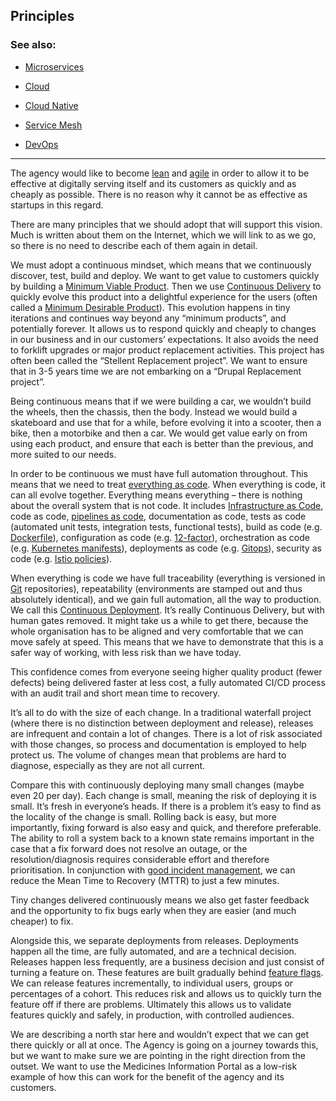 ## Principles

### See also:

- [Microservices](./microservices.md)

- [Cloud](./cloud.md)

- [Cloud Native](./cloud-native.md)

- [Service Mesh](./service-mesh.md)

- [DevOps](./devops.md)

---

The agency would like to become [lean](https://en.wikipedia.org/wiki/Lean_software_development) and [agile](http://agilemanifesto.org/) in order to allow it to be effective at digitally serving itself and its customers as quickly and as cheaply as possible. There is no reason why it cannot be as effective as startups in this regard.

There are many principles that we should adopt that will support this vision. Much is written about them on the Internet, which we will link to as we go, so there is no need to describe each of them again in detail.

We must adopt a continuous mindset, which means that we continuously discover, test, build and deploy. We want to get value to customers quickly by building a [Minimum Viable Product](https://en.wikipedia.org/wiki/Minimum_viable_product). Then we use [Continuous Delivery](https://www.thoughtworks.com/continuous-delivery) to quickly evolve this product into a delightful experience for the users (often called a [Minimum Desirable Product](https://andrewchen.co/minimum-desirable-product/)). This evolution happens in tiny iterations and continues way beyond any “minimum products”, and potentially forever. It allows us to respond quickly and cheaply to changes in our business and in our customers’ expectations. It also avoids the need to forklift upgrades or major product replacement activities. This project has often been called the “Stellent Replacement project”. We want to ensure that in 3-5 years time we are not embarking on a “Drupal Replacement project”.

Being continuous means that if we were building a car, we wouldn’t build the wheels, then the chassis, then the body. Instead we would build a skateboard and use that for a while, before evolving it into a scooter, then a bike, then a motorbike and then a car. We would get value early on from using each product, and ensure that each is better than the previous, and more suited to our needs.

In order to be continuous we must have full automation throughout. This means that we need to treat [everything as code](https://openpracticelibrary.com/practice/everything-as-code/). When everything is code, it can all evolve together. Everything means everything – there is nothing about the overall system that is not code. It includes [Infrastructure as Code](https://en.wikipedia.org/wiki/Infrastructure_as_code), code as code, [pipelines as code](https://jenkins.io/doc/book/pipeline-as-code/), documentation as code, tests as code (automated unit tests, integration tests, functional tests), build as code (e.g. [Dockerfile](https://docs.docker.com/engine/reference/builder/)), configuration as code (e.g. [12-factor](https://12factor.net/)), orchestration as code (e.g. [Kubernetes manifests](https://kubernetes.io/docs/concepts/cluster-administration/manage-deployment/)), deployments as code (e.g. [Gitops](https://www.weave.works/technologies/gitops/)), security as code (e.g. [Istio policies](https://istio.io/docs/concepts/security/)).

When everything is code we have full traceability (everything is versioned in [Git](https://git-scm.com/) repositories), repeatability (environments are stamped out and thus absolutely identical), and we gain full automation, all the way to production. We call this [Continuous Deployment](https://puppet.com/blog/continuous-delivery-vs-continuous-deployment-what-s-diff). It’s really Continuous Delivery, but with human gates removed. It might take us a while to get there, because the whole organisation has to be aligned and very comfortable that we can move safely at speed. This means that we have to demonstrate that this is a safer way of working, with less risk than we have today.

This confidence comes from everyone seeing higher quality product (fewer defects) being delivered faster at less cost, a fully automated CI/CD process with an audit trail and short mean time to recovery.

It’s all to do with the size of each change. In a traditional waterfall project (where there is no distinction between deployment and release), releases are infrequent and contain a lot of changes. There is a lot of risk associated with those changes, so process and documentation is employed to help protect us. The volume of changes mean that problems are hard to diagnose, especially as they are not all current.

Compare this with continuously deploying many small changes (maybe even 20 per day). Each change is small, meaning the risk of deploying it is small. It’s fresh in everyone’s heads. If there is a problem it’s easy to find as the locality of the change is small. Rolling back is easy, but more importantly, fixing forward is also easy and quick, and therefore preferable. The ability to roll a system back to a known state remains important in the case that a fix forward does not resolve an outage, or the resolution/diagnosis requires considerable effort and therefore prioritisation. In conjunction with [good incident management](https://landing.google.com/sre/sre-book/chapters/managing-incidents/#in-summary), we can reduce the Mean Time to Recovery (MTTR) to just a few minutes.

Tiny changes delivered continuously means we also get faster feedback and the opportunity to fix bugs early when they are easier (and much cheaper) to fix.

Alongside this, we separate deployments from releases. Deployments happen all the time, are fully automated, and are a technical decision. Releases happen less frequently, are a business decision and just consist of turning a feature on. These features are built gradually behind [feature flags](https://martinfowler.com/articles/feature-toggles.html). We can release features incrementally, to individual users, groups or percentages of a cohort. This reduces risk and allows us to quickly turn the feature off if there are problems. Ultimately this allows us to validate features quickly and safely, in production, with controlled audiences.

We are describing a north star here and wouldn’t expect that we can get there quickly or all at once. The Agency is going on a journey towards this, but we want to make sure we are pointing in the right direction from the outset. We want to use the Medicines Information Portal as a low-risk example of how this can work for the benefit of the agency and its customers.
